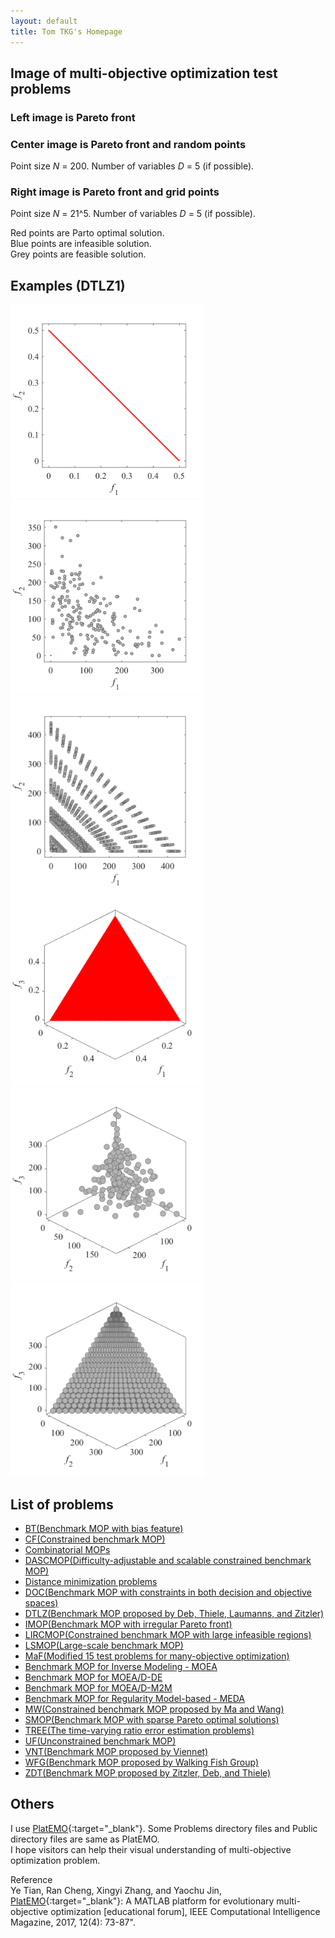 ```yaml
---
layout: default
title: Tom TKG's Homepage
---
```


## Image of multi-objective optimization test problems

### Left image is Pareto front
### Center image is Pareto front and random points  
Point size _N_ = 200. Number of variables _D_ = 5 (if possible).
### Right image is Pareto front and grid points  
Point size _N_ = 21^5. Number of variables _D_ = 5 (if possible).

Red points are Parto optimal solution.  
Blue points are infeasible solution.  
Grey points are feasible solution.  

## Examples (DTLZ1)
<img src="image/DTLZ1_M2PF.svg" width="310"/><img src="image/DTLZ1_M2Init.svg" width="310"/><img src="image/DTLZ1_M2Grid.svg" width="310"/>  
<img src="image/DTLZ1_M3PF.svg" width="310"/><img src="image/DTLZ1_M3Init.svg" width="310"/><img src="image/DTLZ1_M3Grid.svg" width="310"/>  

## List of problems
* [BT(Benchmark MOP with bias feature)](https://github.com/tomtkg/Test_Functions_for_Multi-objective_Optimization/blob/master/Problems/BT/README.md)  
* [CF(Constrained benchmark MOP)](https://github.com/tomtkg/Test_Functions_for_Multi-objective_Optimization/blob/master/Problems/CF/README.md)  
* [Combinatorial MOPs](https://github.com/tomtkg/Test_Functions_for_Multi-objective_Optimization/blob/master/Problems/Combinatorial%20MOPs/README.md)  
* [DASCMOP(Difficulty-adjustable and scalable constrained benchmark MOP)](https://github.com/tomtkg/Test_Functions_for_Multi-objective_Optimization/blob/master/Problems/DASCMOP/README.md)  
* [Distance minimization problems](https://github.com/tomtkg/Test_Functions_for_Multi-objective_Optimization/blob/master/Problems/Distance%20minimization%20problems/README.md)  
* [DOC(Benchmark MOP with constraints in both decision and objective spaces)](https://github.com/tomtkg/Test_Functions_for_Multi-objective_Optimization/blob/master/Problems/DOC/README.md)  
* [DTLZ(Benchmark MOP proposed by Deb, Thiele, Laumanns, and Zitzler)](https://github.com/tomtkg/Test_Functions_for_Multi-objective_Optimization/blob/master/Problems/DTLZ/README.md)  
* [IMOP(Benchmark MOP with irregular Pareto front)](https://github.com/tomtkg/Test_Functions_for_Multi-objective_Optimization/blob/master/Problems/IMOP/README.md)  
* [LIRCMOP(Constrained benchmark MOP with large infeasible regions)](https://github.com/tomtkg/Test_Functions_for_Multi-objective_Optimization/blob/master/Problems/LIRCMOP/README.md)  
* [LSMOP(Large-scale benchmark MOP)](https://github.com/tomtkg/Test_Functions_for_Multi-objective_Optimization/blob/master/Problems/LSMOP/README.md)  
* [MaF(Modified 15 test problems for many-objective optimization)](https://github.com/tomtkg/Test_Functions_for_Multi-objective_Optimization/blob/master/Problems/MaF/README.md)  
* [Benchmark MOP for Inverse Modeling - MOEA](https://github.com/tomtkg/Test_Functions_for_Multi-objective_Optimization/blob/master/Problems/MOPs%20in%20IM-MOEA/README.md)  
* [Benchmark MOP for MOEA/D-DE](https://github.com/tomtkg/Test_Functions_for_Multi-objective_Optimization/blob/master/Problems/MOPs%20in%20MOEA-D-DE/README.md)  
* [Benchmark MOP for MOEA/D-M2M](https://github.com/tomtkg/Test_Functions_for_Multi-objective_Optimization/blob/master/Problems/MOPs%20in%20MOEA-D-M2M/README.md)  
* [Benchmark MOP for Regularity Model-based - MEDA](https://github.com/tomtkg/Test_Functions_for_Multi-objective_Optimization/blob/master/Problems/MOPs%20in%20RM-MEDA/README.md)  
* [MW(Constrained benchmark MOP proposed by Ma and Wang)](https://github.com/tomtkg/Test_Functions_for_Multi-objective_Optimization/blob/master/Problems/MW/README.md)  
* [SMOP(Benchmark MOP with sparse Pareto optimal solutions)](https://github.com/tomtkg/Test_Functions_for_Multi-objective_Optimization/blob/master/Problems/Sparse%20MOPs/README.md)  
* [TREE(The time-varying ratio error estimation problems)](https://github.com/tomtkg/Test_Functions_for_Multi-objective_Optimization/blob/master/Problems/TREE/README.md)  
* [UF(Unconstrained benchmark MOP)](https://github.com/tomtkg/Test_Functions_for_Multi-objective_Optimization/blob/master/Problems/UF/README.md)  
* [VNT(Benchmark MOP proposed by Viennet)](https://github.com/tomtkg/Test_Functions_for_Multi-objective_Optimization/blob/master/Problems/VNT/README.md)  
* [WFG(Benchmark MOP proposed by Walking Fish Group)](https://github.com/tomtkg/Test_Functions_for_Multi-objective_Optimization/blob/master/Problems/WFG/README.md)  
* [ZDT(Benchmark MOP proposed by Zitzler, Deb, and Thiele)](https://github.com/tomtkg/Test_Functions_for_Multi-objective_Optimization/blob/master/Problems/ZDT/README.md)  

## Others
I use [PlatEMO](https://github.com/BIMK/PlatEMO/){:target="_blank"}. Some Problems directory files and Public directory files are same as PlatEMO.  
I hope visitors can help their visual understanding of multi-objective optimization problem.
 
Reference  
Ye Tian, Ran Cheng, Xingyi Zhang, and Yaochu Jin, [PlatEMO](https://github.com/BIMK/PlatEMO/){:target="_blank"}: A MATLAB platform
for evolutionary multi-objective optimization [educational forum], IEEE
Computational Intelligence Magazine, 2017, 12(4): 73-87".  
